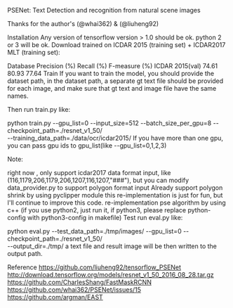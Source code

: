 PSENet: Text Detection and recognition from natural scene images

Thanks for the author's (@whai362) & (@liuheng92)

Installation
Any version of tensorflow version > 1.0 should be ok.
python 2 or 3 will be ok.
Download
trained on ICDAR 2015 (training set) + ICDAR2017 MLT (training set):



Database	Precision (%)	Recall (%)	F-measure (%)
ICDAR 2015(val)	74.61	80.93	77.64
Train
If you want to train the model, you should provide the dataset path, in the dataset path, a separate gt text file should be provided for each image, and make sure that gt text and image file have the same names.

Then run train.py like:

python train.py --gpu_list=0 --input_size=512 --batch_size_per_gpu=8 --checkpoint_path=./resnet_v1_50/ \
--training_data_path=./data/ocr/icdar2015/
If you have more than one gpu, you can pass gpu ids to gpu_list(like --gpu_list=0,1,2,3)

Note:

right now , only support icdar2017 data format input, like (116,1179,206,1179,206,1207,116,1207,"###"), but you can modify data_provider.py to support polygon format input
Already support polygon shrink by using pyclipper module
this re-implementation is just for fun, but I'll continue to improve this code.
re-implementation pse algorithm by using c++ (if you use python2, just run it, if python3, please replace python-config with python3-config in makefile)
Test
run eval.py like:

python eval.py --test_data_path=./tmp/images/ --gpu_list=0 --checkpoint_path=./resnet_v1_50/ \
--output_dir=./tmp/
a text file and result image will be then written to the output path.


Reference
https://github.com/liuheng92/tensorflow_PSENet
http://download.tensorflow.org/models/resnet_v1_50_2016_08_28.tar.gz
https://github.com/CharlesShang/FastMaskRCNN
https://github.com/whai362/PSENet/issues/15
https://github.com/argman/EAST
